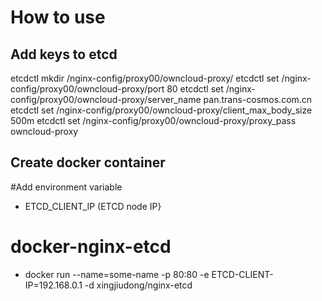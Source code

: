 # How to use

## Add keys to etcd 
etcdctl mkdir /nginx-config/proxy00/owncloud-proxy/
etcdctl set /nginx-config/proxy00/owncloud-proxy/port 80
etcdctl set /nginx-config/proxy00/owncloud-proxy/server_name pan.trans-cosmos.com.cn
etcdctl set /nginx-config/proxy00/owncloud-proxy/client_max_body_size 500m
etcdctl set /nginx-config/proxy00/owncloud-proxy/proxy_pass owncloud-proxy

## Create docker container
#Add environment variable

- ETCD_CLIENT_IP  (ETCD node IP}

# docker-nginx-etcd
- docker run --name=some-name -p 80:80 -e ETCD-CLIENT-IP=192.168.0.1 -d xingjiudong/nginx-etcd
